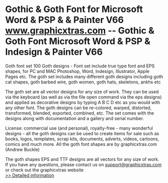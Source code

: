 # Gothic & Goth Font for Microsoft Word & PSP & & Painter V66<br />www.graphicxtras.com -- Gothic & Goth Font Microsoft Word & PSP & Indesign & Painter V66

Goth font set
100 Goth designs - Font set include true type font and EPS shapes, for PC and MAC Photoshop, Word, Indesign, Illustrator, Apple Pages etc. The goth set includes many different goth designs including goth cat shapes, goth barbed wire, goth women, goth hats, skeletons, ankhs etc


The goth set are all vector designs for any size of work. They can be used via the keyboard (as well as via the file open command via the eps designs) and applied as decorative designs by typing A B C D etc as you would with any other font. The goth designs can be re-colored, warped, distorted, transformed, blended, exported, combined, etc. The set comes with the designs along with documentation and a gallery and serial number.


License: commercial use (and personal), royalty-free - many wonderful designs - all the goth designs can be used to create items for sale such as books, logos, templates, scrap kits, documents, adverts, videos, cartoons, comics and much more. All the goth font shapes are by graphicxtras.com (Andrew Buckle)


The goth shapes EPS and TTF designs are all vectors for any size of work. If you have any questions, please contact us on support@graphicxtras.com or check out the graphicxtras website<br />[>> Detailed information](https://secure.shareit.com/shareit/product.html?productid=300469341&affiliateid=200057808)
